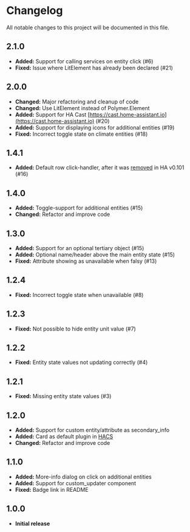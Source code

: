 # Changelog
All notable changes to this project will be documented in this file.

## 2.1.0

- **Added:** Support for calling services on entity click (#6)
- **Fixed:** Issue where LitElement has already been declared (#21)

## 2.0.0

- **Changed:** Major refactoring and cleanup of code
- **Changed:** Use LitElement instead of Polymer.Element
- **Added:** Support for HA Cast [https://cast.home-assistant.io](https://cast.home-assistant.io) (#20)
- **Added:** Support for displaying icons for additional entities (#19)
- **Fixed:** Incorrect toggle state on climate entities (#18)

## 1.4.1

- **Added:** Default row click-handler, after it was [removed](https://github.com/home-assistant/home-assistant-polymer/pull/4023) in HA v0.101 (#16)

## 1.4.0

- **Added:** Toggle-support for additional entities (#15)
- **Changed:** Refactor and improve code

## 1.3.0

- **Added:** Support for an optional tertiary object (#15)
- **Added:** Optional name/header above the main entity state (#15)
- **Fixed:** Attribute showing as unavailable when falsy (#13)

## 1.2.4

- **Fixed:** Incorrect toggle state when unavailable (#8)

## 1.2.3

- **Fixed:** Not possible to hide entity unit value (#7)

## 1.2.2

- **Fixed:** Entity state values not updating correctly (#4)

## 1.2.1

- **Fixed:** Missing entity state values (#3)

## 1.2.0

- **Added:** Support for custom entity/attribute as secondary_info
- **Added:** Card as default plugin in [HACS](https://github.com/custom-components/hacs)
- **Changed:** Refactor and improve code

## 1.1.0

- **Added:** More-info dialog on click on additional entities
- **Added:** Support for custom_updater component
- **Fixed:** Badge link in README

## 1.0.0

- **Initial release**
